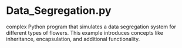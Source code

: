 # Data_Segregation.py
complex Python program that simulates a data segregation system for different types of flowers. This example introduces concepts like inheritance, encapsulation, and additional functionality.
